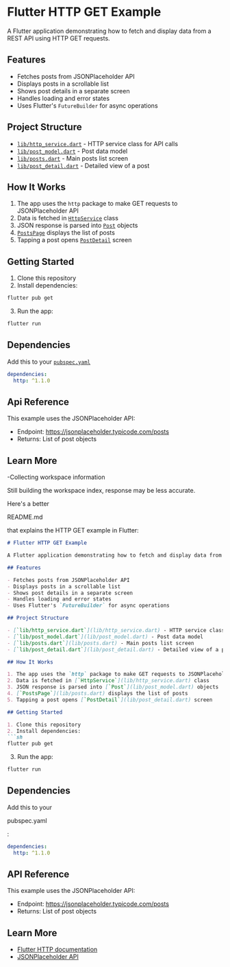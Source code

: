 # Flutter HTTP GET Example

A Flutter application demonstrating how to fetch and display data from a REST API using HTTP GET requests.

## Features

- Fetches posts from JSONPlaceholder API
- Displays posts in a scrollable list
- Shows post details in a separate screen
- Handles loading and error states
- Uses Flutter's `FutureBuilder` for async operations

## Project Structure

- [`lib/http_service.dart`](lib/http_service.dart) - HTTP service class for API calls
- [`lib/post_model.dart`](lib/post_model.dart) - Post data model
- [`lib/posts.dart`](lib/posts.dart) - Main posts list screen
- [`lib/post_detail.dart`](lib/post_detail.dart) - Detailed view of a post

## How It Works

1. The app uses the `http` package to make GET requests to JSONPlaceholder API
2. Data is fetched in [`HttpService`](lib/http_service.dart) class
3. JSON response is parsed into [`Post`](lib/post_model.dart) objects
4. [`PostsPage`](lib/posts.dart) displays the list of posts
5. Tapping a post opens [`PostDetail`](lib/post_detail.dart) screen

## Getting Started

1. Clone this repository
2. Install dependencies:
```sh
flutter pub get
```
3. Run the app:
```sh
flutter run
```

## Dependencies
Add this to your [`pubspec.yaml`](pubspec.yaml)

```yaml
dependencies:
  http: ^1.1.0
```
## Api Reference
This example uses the JSONPlaceholder API:
- Endpoint: https://jsonplaceholder.typicode.com/posts
- Returns: List of post objects

## Learn More
-Collecting workspace information

Still building the workspace index, response may be less accurate.

Here's a better 

README.md

 that explains the HTTP GET example in Flutter:

```markdown
# Flutter HTTP GET Example

A Flutter application demonstrating how to fetch and display data from a REST API using HTTP GET requests.

## Features

- Fetches posts from JSONPlaceholder API
- Displays posts in a scrollable list
- Shows post details in a separate screen
- Handles loading and error states
- Uses Flutter's `FutureBuilder` for async operations

## Project Structure

- [`lib/http_service.dart`](lib/http_service.dart) - HTTP service class for API calls
- [`lib/post_model.dart`](lib/post_model.dart) - Post data model
- [`lib/posts.dart`](lib/posts.dart) - Main posts list screen
- [`lib/post_detail.dart`](lib/post_detail.dart) - Detailed view of a post

## How It Works

1. The app uses the `http` package to make GET requests to JSONPlaceholder API
2. Data is fetched in [`HttpService`](lib/http_service.dart) class
3. JSON response is parsed into [`Post`](lib/post_model.dart) objects
4. [`PostsPage`](lib/posts.dart) displays the list of posts
5. Tapping a post opens [`PostDetail`](lib/post_detail.dart) screen

## Getting Started

1. Clone this repository
2. Install dependencies:
```sh
flutter pub get
```
3. Run the app:
```sh
flutter run
```

## Dependencies

Add this to your 

pubspec.yaml

:
```yaml
dependencies:
  http: ^1.1.0
```

## API Reference

This example uses the JSONPlaceholder API:
- Endpoint: https://jsonplaceholder.typicode.com/posts
- Returns: List of post objects

## Learn More

- [Flutter HTTP documentation](https://docs.flutter.dev/cookbook/networking/fetch-data)
- [JSONPlaceholder API](https://jsonplaceholder.typicode.com/)
